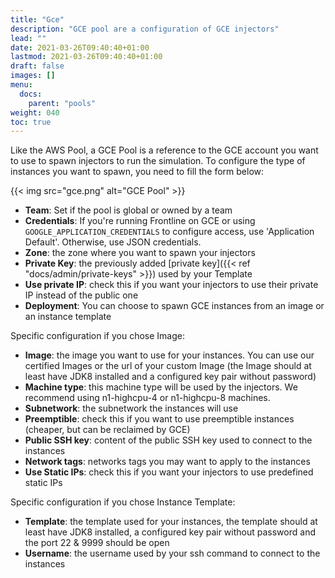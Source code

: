 ```yaml
---
title: "Gce"
description: "GCE pool are a configuration of GCE injectors"
lead: ""
date: 2021-03-26T09:40:40+01:00
lastmod: 2021-03-26T09:40:40+01:00
draft: false
images: []
menu: 
  docs:
    parent: "pools"
weight: 040
toc: true
---
```


Like the AWS Pool, a GCE Pool is a reference to the GCE account you want to use to spawn injectors to run the simulation.
To configure the type of instances you want to spawn, you need to fill the form below:

{{< img src="gce.png" alt="GCE Pool" >}}

- **Team**: Set if the pool is global or owned by a team
- **Credentials**: If you're running Frontline on GCE or using `GOOGLE_APPLICATION_CREDENTIALS` to configure access, use 'Application Default'. Otherwise, use JSON credentials.
- **Zone**: the zone where you want to spawn your injectors
- **Private Key**: the previously added [private key]({{< ref "docs/admin/private-keys" >}}) used by your Template
- **Use private IP**: check this if you want your injectors to use their private IP instead of the public one
- **Deployment**: You can choose to spawn GCE instances from an image or an instance template

Specific configuration if you chose Image:

- **Image**: the image you want to use for your instances. You can use our certified Images or the url of your custom Image (the Image should at least have JDK8 installed and a configured key pair without password)
- **Machine type**: this machine type will be used by the injectors. We recommend using n1-highcpu-4 or n1-highcpu-8 machines.
- **Subnetwork**: the subnetwork the instances will use
- **Preemptible**: check this if you want to use preemptible instances (cheaper, but can be reclaimed by GCE)
- **Public SSH key**: content of the public SSH key used to connect to the instances
- **Network tags**: networks tags you may want to apply to the instances
- **Use Static IPs**: check this if you want your injectors to use predefined static IPs

Specific configuration if you chose Instance Template:

- **Template**: the template used for your instances, the template should at least have JDK8 installed, a configured key pair without password and the port 22 & 9999 should be open
- **Username**: the username used by your ssh command to connect to the instances
